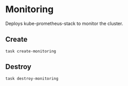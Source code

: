 # Monitoring

Deploys kube-prometheus-stack to monitor the cluster.

## Create
```shell
task create-monitoring
```

## Destroy
```shell
task destroy-monitoring
```